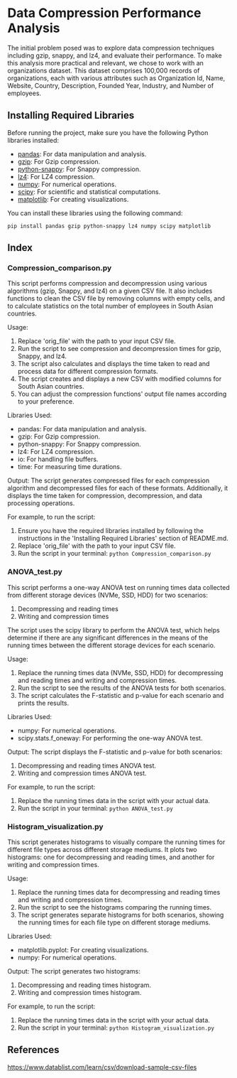 
# Data Compression Performance Analysis


The initial problem posed was to explore data compression techniques including gzip, snappy, and lz4, and evaluate their performance. To make this analysis more practical and relevant, we chose to work with an organizations dataset. This dataset comprises 100,000 records of organizations, each with various attributes such as Organization Id, Name, Website, Country, Description, Founded Year, Industry, and Number of employees.

## Installing Required Libraries

Before running the project, make sure you have the following Python libraries installed:

- [pandas](https://pandas.pydata.org/): For data manipulation and analysis.
- [gzip](https://docs.python.org/3/library/gzip.html): For Gzip compression.
- [python-snappy](https://pypi.org/project/python-snappy/): For Snappy compression.
- [lz4](https://pypi.org/project/lz4/): For LZ4 compression.
- [numpy](https://numpy.org/): For numerical operations.
- [scipy](https://www.scipy.org/): For scientific and statistical computations.
- [matplotlib](https://matplotlib.org/): For creating visualizations.

You can install these libraries using the following command:

`pip install pandas gzip python-snappy lz4 numpy scipy matplotlib`

## Index

### Compression_comparison.py

This script performs compression and decompression using various algorithms (gzip, Snappy, and lz4) on a given CSV file.
It also includes functions to clean the CSV file by removing columns with empty cells, and to calculate statistics on
the total number of employees in South Asian countries.

Usage:
1. Replace 'orig_file' with the path to your input CSV file.
2. Run the script to see compression and decompression times for gzip, Snappy, and lz4.
3. The script also calculates and displays the time taken to read and process data for different compression formats.
4. The script creates and displays a new CSV with modified columns for South Asian countries.
5. You can adjust the compression functions' output file names according to your preference.

Libraries Used:
- pandas: For data manipulation and analysis.
- gzip: For Gzip compression.
- python-snappy: For Snappy compression.
- lz4: For LZ4 compression.
- io: For handling file buffers.
- time: For measuring time durations.

Output:
The script generates compressed files for each compression algorithm and decompressed files for each of these formats.
Additionally, it displays the time taken for compression, decompression, and data processing operations.

For example, to run the script:
1. Ensure you have the required libraries installed by following the instructions in the 'Installing Required Libraries' section of README.md.
2. Replace 'orig_file' with the path to your input CSV file.
3. Run the script in your terminal: 
`python Compression_comparison.py`

### ANOVA_test.py


This script performs a one-way ANOVA test on running times data collected from different storage devices (NVMe, SSD, HDD) for two scenarios:
1. Decompressing and reading times
2. Writing and compression times

The script uses the scipy library to perform the ANOVA test, which helps determine if there are any significant differences
in the means of the running times between the different storage devices for each scenario.

Usage:
1. Replace the running times data (NVMe, SSD, HDD) for decompressing and reading times and writing and compression times.
2. Run the script to see the results of the ANOVA tests for both scenarios.
3. The script calculates the F-statistic and p-value for each scenario and prints the results.

Libraries Used:
- numpy: For numerical operations.
- scipy.stats.f_oneway: For performing the one-way ANOVA test.

Output:
The script displays the F-statistic and p-value for both scenarios:
1. Decompressing and reading times ANOVA test.
2. Writing and compression times ANOVA test.

For example, to run the script:
1. Replace the running times data in the script with your actual data.
2. Run the script in your terminal: `python ANOVA_test.py`

### Histogram_visualization.py



This script generates histograms to visually compare the running times for different file types across different storage mediums.
It plots two histograms: one for decompressing and reading times, and another for writing and compression times.

Usage:
1. Replace the running times data for decompressing and reading times and writing and compression times.
2. Run the script to see the histograms comparing the running times.
3. The script generates separate histograms for both scenarios, showing the running times for each file type on different storage mediums.

Libraries Used:
- matplotlib.pyplot: For creating visualizations.
- numpy: For numerical operations.

Output:
The script generates two histograms:
1. Decompressing and reading times histogram.
2. Writing and compression times histogram.


For example, to run the script:
1. Replace the running times data in the script with your actual data.
2. Run the script in your terminal: 
`python Histogram_visualization.py`







## References 
https://www.datablist.com/learn/csv/download-sample-csv-files




